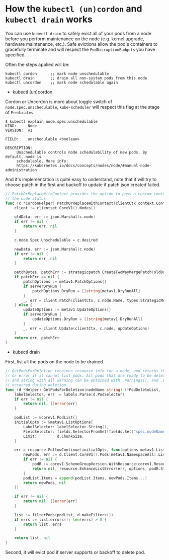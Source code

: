 # How the `kubectl (un)cordon` and `kubectl drain` works

You can use `kubectl drain` to safely evict all of your pods from a
node before you perform maintenance on the node (e.g. kernel upgrade,
hardware maintenance, etc.). Safe evictions allow the pod's containers
to gracefully terminate and will respect the `PodDisruptionBudgets`
you have specified.

Often the steps applied will be:

    kubectl cordon      ;; mark node unschedulable
    kubectl drain       ;; drain all non-system pods from this node
    kubectl uncordon    ;; mark node schedulable again

- kubectl (un)cordon

Cordon or Uncordon is more about toggle switch of
`node.spec.unschedulable`, `kube-scheduler` will respect this flag at
the stage of `Predicates`.

```shell
$ kubectl explain node.spec.unschedulable
KIND:     Node
VERSION:  v1

FIELD:    unschedulable <boolean>

DESCRIPTION:
     Unschedulable controls node schedulability of new pods. By default, node is
     schedulable. More info:
     https://kubernetes.io/docs/concepts/nodes/node/#manual-node-administration
```

And it's implementation is quite easy to understand, note that it will
try to choose patch in the first and backoff to update if patch json
created failed.

```go
// PatchOrReplaceWithContext provides the option to pass a custom context while updating
// the node status
func (c *CordonHelper) PatchOrReplaceWithContext(clientCtx context.Context, clientset kubernetes.Interface, serverDryRun bool) (error, error) {
	client := clientset.CoreV1().Nodes()

	oldData, err := json.Marshal(c.node)
	if err != nil {
		return err, nil
	}

	c.node.Spec.Unschedulable = c.desired

	newData, err := json.Marshal(c.node)
	if err != nil {
		return err, nil
	}

	patchBytes, patchErr := strategicpatch.CreateTwoWayMergePatch(oldData, newData, c.node)
	if patchErr == nil {
		patchOptions := metav1.PatchOptions{}
		if serverDryRun {
			patchOptions.DryRun = []string{metav1.DryRunAll}
		}
		_, err = client.Patch(clientCtx, c.node.Name, types.StrategicMergePatchType, patchBytes, patchOptions)
	} else {
		updateOptions := metav1.UpdateOptions{}
		if serverDryRun {
			updateOptions.DryRun = []string{metav1.DryRunAll}
		}
		_, err = client.Update(clientCtx, c.node, updateOptions)
	}
	return err, patchErr
}
```

- kubectl drain

First, list all the pods on the node to be drained.

``` go
// GetPodsForDeletion receives resource info for a node, and returns those pods as PodDeleteList,
// or error if it cannot list pods. All pods that are ready to be deleted can be obtained with .Pods(),
// and string with all warning can be obtained with .Warnings(), and .Errors() for all errors that
// occurred during deletion.
func (d *Helper) GetPodsForDeletion(nodeName string) (*PodDeleteList, []error) {
	labelSelector, err := labels.Parse(d.PodSelector)
	if err != nil {
		return nil, []error{err}
	}

	podList := &corev1.PodList{}
	initialOpts := &metav1.ListOptions{
		LabelSelector: labelSelector.String(),
		FieldSelector: fields.SelectorFromSet(fields.Set{"spec.nodeName": nodeName}).String(),
		Limit:         d.ChunkSize,
	}

	err = resource.FollowContinue(initialOpts, func(options metav1.ListOptions) (runtime.Object, error) {
		newPods, err := d.Client.CoreV1().Pods(metav1.NamespaceAll).List(d.getContext(), options)
		if err != nil {
			podR := corev1.SchemeGroupVersion.WithResource(corev1.ResourcePods.String())
			return nil, resource.EnhanceListError(err, options, podR.String())
		}
		podList.Items = append(podList.Items, newPods.Items...)
		return newPods, nil
	})

	if err != nil {
		return nil, []error{err}
	}

	list := filterPods(podList, d.makeFilters())
	if errs := list.errors(); len(errs) > 0 {
		return list, errs
	}

	return list, nil
}
```

Second, it will evict pod if server supports or backoff to delete pod.
